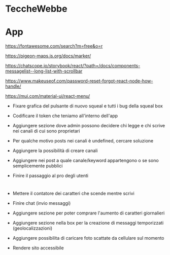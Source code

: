 # TeccheWebbe

# App

https://fontawesome.com/search?m=free&o=r

https://pigeon-maps.js.org/docs/marker/

https://chatscope.io/storybook/react/?path=/docs/components-messagelist--long-list-with-scrollbar

https://www.makeuseof.com/password-reset-forgot-react-node-how-handle/

https://mui.com/material-ui/react-menu/

- Fixare grafica del pulsante di nuovo squeal e tutti i bug della squeal box

- Codificare il token che teniamo all'interno dell'app

- Aggiungere sezione dove admin possono decidere chi legge e chi scrive nei canali di cui sono proprietari

- Per qualche motivo posts nei canali è undefined, cercare soluzione

- Aggiungere la possibilità di creare canali

- Aggiungere nei post a quale canale/keyword appartengono o se sono semplicemente pubblici

- Finire il passaggio al pro degli utenti

#

- Mettere il contatore dei caratteri che scende mentre scrivi

- Finire chat (invio messaggi)

- Aggiungere sezione per poter comprare l'aumento di caratteri giornalieri

- Aggiungere sezione nella box per la creazione di messaggi temporizzati (geolocalizzazioni)

- Aggiungere possibilita di caricare foto scattate da cellulare sul momento

- Rendere sito accessibile
